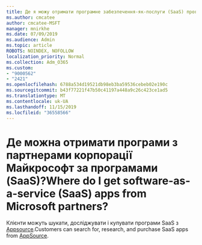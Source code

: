 ```yaml
---
title: Де я можу отримати програмне забезпечення-як-послуги (SaaS) програми?
ms.author: cmcatee
author: cmcatee-MSFT
manager: mnirkhe
ms.date: 07/09/2019
ms.audience: Admin
ms.topic: article
ROBOTS: NOINDEX, NOFOLLOW
localization_priority: Normal
ms.collection: Adm_O365
ms.custom:
- "9000562"
- "2421"
ms.openlocfilehash: 6788a534d19521db98eb3ba59536cebeb02e190c
ms.sourcegitcommit: b43f77221f47b50c41197a448a9c26c423ce1ad5
ms.translationtype: MT
ms.contentlocale: uk-UA
ms.lasthandoff: 11/15/2019
ms.locfileid: "36558566"
---
```

# <a name="where-do-i-get-software-as-a-service-saas-apps-from-microsoft-partners"></a><span data-ttu-id="b692d-102">Де можна отримати програми з партнерами корпорації Майкрософт за програмами (SaaS)?</span><span class="sxs-lookup"><span data-stu-id="b692d-102">Where do I get software-as-a-service (SaaS) apps from Microsoft partners?</span></span>

<span data-ttu-id="b692d-103">Клієнти можуть шукати, досліджувати і купувати програми SaaS з [Appsource](http://www.appsource.com/).</span><span class="sxs-lookup"><span data-stu-id="b692d-103">Customers can search for, research, and purchase SaaS apps from [AppSource](http://www.appsource.com/).</span></span>